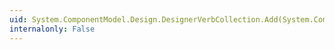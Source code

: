 ```yaml
---
uid: System.ComponentModel.Design.DesignerVerbCollection.Add(System.ComponentModel.Design.DesignerVerb)
internalonly: False
---
```

